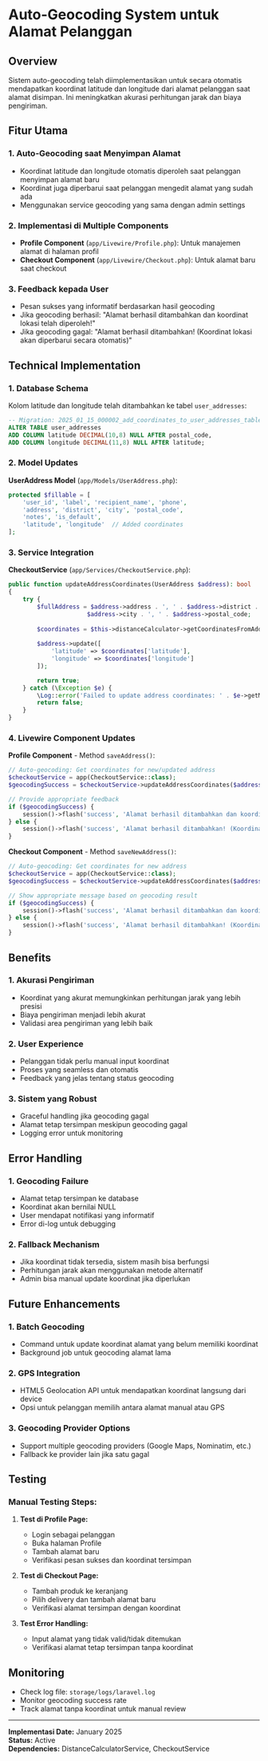 # Auto-Geocoding System untuk Alamat Pelanggan

## Overview

Sistem auto-geocoding telah diimplementasikan untuk secara otomatis mendapatkan koordinat latitude dan longitude dari alamat pelanggan saat alamat disimpan. Ini meningkatkan akurasi perhitungan jarak dan biaya pengiriman.

## Fitur Utama

### 1. **Auto-Geocoding saat Menyimpan Alamat**
- Koordinat latitude dan longitude otomatis diperoleh saat pelanggan menyimpan alamat baru
- Koordinat juga diperbarui saat pelanggan mengedit alamat yang sudah ada
- Menggunakan service geocoding yang sama dengan admin settings

### 2. **Implementasi di Multiple Components**
- **Profile Component** (`app/Livewire/Profile.php`): Untuk manajemen alamat di halaman profil
- **Checkout Component** (`app/Livewire/Checkout.php`): Untuk alamat baru saat checkout

### 3. **Feedback kepada User**
- Pesan sukses yang informatif berdasarkan hasil geocoding
- Jika geocoding berhasil: "Alamat berhasil ditambahkan dan koordinat lokasi telah diperoleh!"
- Jika geocoding gagal: "Alamat berhasil ditambahkan! (Koordinat lokasi akan diperbarui secara otomatis)"

## Technical Implementation

### 1. **Database Schema**

Kolom latitude dan longitude telah ditambahkan ke tabel `user_addresses`:

```sql
-- Migration: 2025_01_15_000002_add_coordinates_to_user_addresses_table.php
ALTER TABLE user_addresses 
ADD COLUMN latitude DECIMAL(10,8) NULL AFTER postal_code,
ADD COLUMN longitude DECIMAL(11,8) NULL AFTER latitude;
```

### 2. **Model Updates**

**UserAddress Model** (`app/Models/UserAddress.php`):
```php
protected $fillable = [
    'user_id', 'label', 'recipient_name', 'phone',
    'address', 'district', 'city', 'postal_code',
    'notes', 'is_default',
    'latitude', 'longitude'  // Added coordinates
];
```

### 3. **Service Integration**

**CheckoutService** (`app/Services/CheckoutService.php`):
```php
public function updateAddressCoordinates(UserAddress $address): bool
{
    try {
        $fullAddress = $address->address . ', ' . $address->district . ', ' . 
                      $address->city . ', ' . $address->postal_code;
        
        $coordinates = $this->distanceCalculator->getCoordinatesFromAddress($fullAddress);
        
        $address->update([
            'latitude' => $coordinates['latitude'],
            'longitude' => $coordinates['longitude']
        ]);

        return true;
    } catch (\Exception $e) {
        \Log::error('Failed to update address coordinates: ' . $e->getMessage());
        return false;
    }
}
```

### 4. **Livewire Component Updates**

**Profile Component** - Method `saveAddress()`:
```php
// Auto-geocoding: Get coordinates for new/updated address
$checkoutService = app(CheckoutService::class);
$geocodingSuccess = $checkoutService->updateAddressCoordinates($address);

// Provide appropriate feedback
if ($geocodingSuccess) {
    session()->flash('success', 'Alamat berhasil ditambahkan dan koordinat lokasi telah diperoleh!');
} else {
    session()->flash('success', 'Alamat berhasil ditambahkan! (Koordinat lokasi akan diperbarui secara otomatis)');
}
```

**Checkout Component** - Method `saveNewAddress()`:
```php
// Auto-geocoding: Get coordinates for new address
$checkoutService = app(CheckoutService::class);
$geocodingSuccess = $checkoutService->updateAddressCoordinates($address);

// Show appropriate message based on geocoding result
if ($geocodingSuccess) {
    session()->flash('success', 'Alamat berhasil ditambahkan dan koordinat lokasi telah diperoleh!');
} else {
    session()->flash('success', 'Alamat berhasil ditambahkan! (Koordinat lokasi akan diperbarui secara otomatis)');
}
```

## Benefits

### 1. **Akurasi Pengiriman**
- Koordinat yang akurat memungkinkan perhitungan jarak yang lebih presisi
- Biaya pengiriman menjadi lebih akurat
- Validasi area pengiriman yang lebih baik

### 2. **User Experience**
- Pelanggan tidak perlu manual input koordinat
- Proses yang seamless dan otomatis
- Feedback yang jelas tentang status geocoding

### 3. **Sistem yang Robust**
- Graceful handling jika geocoding gagal
- Alamat tetap tersimpan meskipun geocoding gagal
- Logging error untuk monitoring

## Error Handling

### 1. **Geocoding Failure**
- Alamat tetap tersimpan ke database
- Koordinat akan bernilai NULL
- User mendapat notifikasi yang informatif
- Error di-log untuk debugging

### 2. **Fallback Mechanism**
- Jika koordinat tidak tersedia, sistem masih bisa berfungsi
- Perhitungan jarak akan menggunakan metode alternatif
- Admin bisa manual update koordinat jika diperlukan

## Future Enhancements

### 1. **Batch Geocoding**
- Command untuk update koordinat alamat yang belum memiliki koordinat
- Background job untuk geocoding alamat lama

### 2. **GPS Integration**
- HTML5 Geolocation API untuk mendapatkan koordinat langsung dari device
- Opsi untuk pelanggan memilih antara alamat manual atau GPS

### 3. **Geocoding Provider Options**
- Support multiple geocoding providers (Google Maps, Nominatim, etc.)
- Fallback ke provider lain jika satu gagal

## Testing

### Manual Testing Steps:

1. **Test di Profile Page:**
   - Login sebagai pelanggan
   - Buka halaman Profile
   - Tambah alamat baru
   - Verifikasi pesan sukses dan koordinat tersimpan

2. **Test di Checkout Page:**
   - Tambah produk ke keranjang
   - Pilih delivery dan tambah alamat baru
   - Verifikasi alamat tersimpan dengan koordinat

3. **Test Error Handling:**
   - Input alamat yang tidak valid/tidak ditemukan
   - Verifikasi alamat tetap tersimpan tanpa koordinat

## Monitoring

- Check log file: `storage/logs/laravel.log`
- Monitor geocoding success rate
- Track alamat tanpa koordinat untuk manual review

---

**Implementasi Date:** January 2025  
**Status:** Active  
**Dependencies:** DistanceCalculatorService, CheckoutService